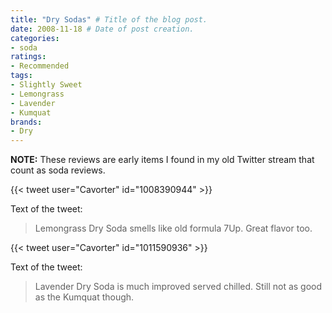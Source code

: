 ```yaml
---
title: "Dry Sodas" # Title of the blog post.
date: 2008-11-18 # Date of post creation.
categories:
- soda
ratings:
- Recommended
tags:
- Slightly Sweet
- Lemongrass
- Lavender
- Kumquat
brands:
- Dry
---
```


**NOTE:** These reviews are early items I found in my old Twitter stream that count as soda reviews.

{{< tweet user="Cavorter" id="1008390944" >}}

Text of the tweet:
> Lemongrass Dry Soda smells like old formula 7Up. Great flavor too.

{{< tweet user="Cavorter" id="1011590936" >}}

Text of the tweet:
> Lavender Dry Soda is much improved served chilled. Still not as good as the Kumquat though.